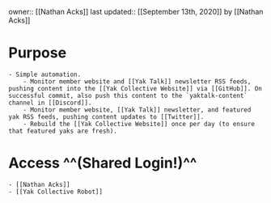 owner:: [[Nathan Acks]]
last updated:: [[September 13th, 2020]] by [[Nathan Acks]]
# Purpose
    - Simple automation.
        - Monitor member website and [[Yak Talk]] newsletter RSS feeds, pushing content into the [[Yak Collective Website]] via [[GitHub]]. On successful commit, also push this content to the `yaktalk-content` channel in [[Discord]].
        - Monitor member website, [[Yak Talk]] newsletter, and featured yak RSS feeds, pushing content updates to [[Twitter]].
        - Rebuild the [[Yak Collective Website]] once per day (to ensure that featured yaks are fresh).
# Access ^^(Shared Login!)^^
    - [[Nathan Acks]]
    - [[Yak Collective Robot]]
